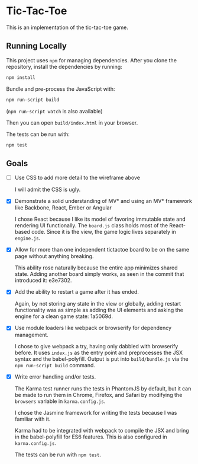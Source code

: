 Tic-Tac-Toe
===========

This is an implementation of the tic-tac-toe game.

Running Locally
---------------

This project uses `npm` for managing dependencies. After you clone
the repository, install the dependencies by running:

```sh
npm install
```

Bundle and pre-process the JavaScript with:

```sh
npm run-script build
```

(`npm run-script watch` is also available)

Then you can open `build/index.html` in your browser.

The tests can be run with:

```sh
npm test
```

Goals
-----

- [ ] Use CSS to add more detail to the wireframe above

    I will admit the CSS is ugly.

- [X] Demonstrate a solid understanding of MV* and using an MV*
  framework like Backbone, React, Ember or Angular

    I chose React because I like its model of favoring immutable state
    and rendering UI functionally. The `board.js` class holds most of
    the React-based code. Since it is the view, the game logic lives
    separately in `engine.js`.

- [X] Allow for more than one independent tic­tac­toe board to be on the
same page without anything breaking.

    This ability rose naturally because the entire app minimizes
    shared state. Adding another board simply works, as seen in the
    commit that introduced it: e3e7302.

- [X] Add the ability to restart a game after it has ended.

    Again, by not storing any state in the view or globally, adding
    restart functionality was as simple as adding the UI elements and
    asking the engine for a clean game state: 1a5069d.

- [X] Use module loaders like webpack or browserify for dependency
management.

    I chose to give webpack a try, having only dabbled with
    browserify before. It uses `index.js` as the entry point and
    preprocesses the JSX syntax and the babel-polyfill. Output is put
    into `build/bundle.js` via the `npm run-script build` command.

- [X] Write error handling and/or tests.

    The Karma test runner runs the tests in PhantomJS by default, but
    it can be made to run them in Chrome, Firefox, and Safari by
    modifying the `browsers` variable in `karma.config.js`.

    I chose the Jasmine framework for writing the tests because I was
    familiar with it.

    Karma had to be integrated with webpack to compile the JSX and
    bring in the babel-polyfill for ES6 features. This is also
    configured in `karma.config.js`.

    The tests can be run with `npm test`.

